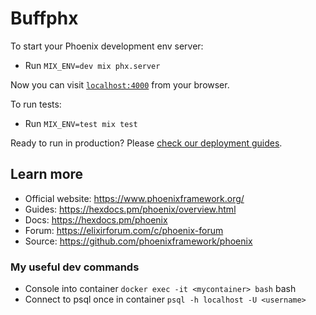 # Buffphx



To start your Phoenix development env server:

  * Run `MIX_ENV=dev mix phx.server`

  Now you can visit [`localhost:4000`](http://localhost:4000) from your browser.

To run tests:

  * Run `MIX_ENV=test mix test`


Ready to run in production? Please [check our deployment guides](https://hexdocs.pm/phoenix/deployment.html).

## Learn more

  * Official website: https://www.phoenixframework.org/
  * Guides: https://hexdocs.pm/phoenix/overview.html
  * Docs: https://hexdocs.pm/phoenix
  * Forum: https://elixirforum.com/c/phoenix-forum
  * Source: https://github.com/phoenixframework/phoenix

### My useful dev commands

  * Console into container `docker exec -it <mycontainer> bash` bash
  * Connect to psql once in container `psql -h localhost -U <username>`
